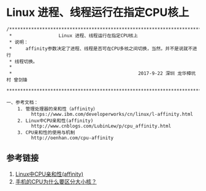 



#  Linux 进程、线程运行在指定CPU核上



```
/********************************************************************************
 *                 Linux 进程、线程运行在指定CPU核上
 * 说明：
 *     affinity参数决定了进程、线程是否可在CPU多核之间切换，当然，并不是说就不进行
 * 线程切换。
 *
 *                                              2017-9-22 深圳 龙华樟坑村 曾剑锋
 *******************************************************************************/

一、参考文档：
    1. 管理处理器的亲和性（affinity）
         https://www.ibm.com/developerworks/cn/linux/l-affinity.html
    2. Linux中CPU亲和性(affinity)
         http://www.cnblogs.com/LubinLew/p/cpu_affinity.html
    3. CPU亲和性的使用与机制
         http://oenhan.com/cpu-affinity
```





## 参考链接

1. [Linux中CPU亲和性(affinity)](https://www.cnblogs.com/LubinLew/p/cpu_affinity.html)
2. [手机的CPU为什么要区分大小核？](https://baijiahao.baidu.com/s?id=1621556090446288245&wfr=spider&for=pc)

